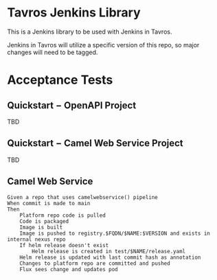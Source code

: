 # Tavros Jenkins Library

This is a Jenkins library to be used with Jenkins in Tavros.

Jenkins in Tavros will utilize a specific version of this repo, so major changes will need to be tagged.

# Acceptance Tests

## Quickstart − OpenAPI Project

TBD

## Quickstart − Camel Web Service Project

TBD

## Camel Web Service
```
Given a repo that uses camelwebservice() pipeline
When commit is made to main
Then
    Platform repo code is pulled
    Code is packaged
    Image is built
    Image is pushed to registry.$FQDN/$NAME:$VERSION and exists in internal nexus repo
    If helm release doesn't exist
        Helm release is created in test/$NAME/release.yaml
    Helm release is updated with last commit hash as annotation
    Changes to platform repo are committed and pushed
    Flux sees change and updates pod
```